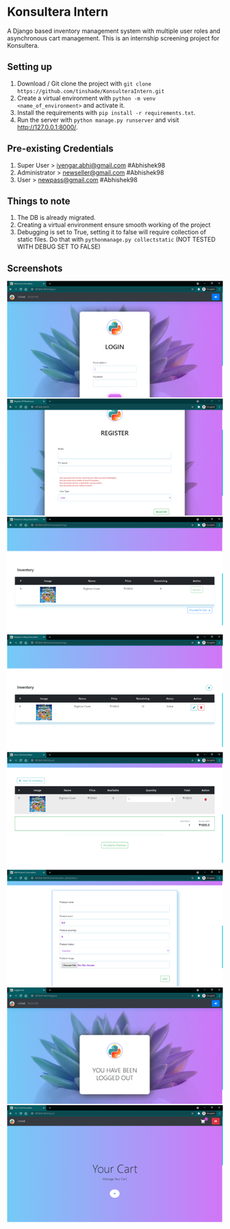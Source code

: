 # Konsultera Intern
A Django based inventory management system with multiple user roles and asynchronous cart management. This is an internship screening project for Konsultera.

## Setting up
1. Download / Git clone the project with `git clone https://github.com/tinshade/KonsulteraIntern.git`
2. Create a virtual environment with `python -m venv <name_of_environment>` and activate it.
3. Install the requirements with `pip install -r requirements.txt`.
4. Run the server with `python manage.py runserver` and visit http://127.0.0.1:8000/.

## Pre-existing Credentials
1. Super User > iyengar.abhi@gmail.com #Abhishek98
2. Administrator > newseller@gmail.com #Abhishek98
3. User > newpass@gmail.com #Abhishek98

## Things to note
1. The DB is already migrated.
2. Creating a virtual environment ensure smooth working of the project
3. Debugging is set to True, setting it to false will require collection of static files. Do that with `pythonmanage.py collectstatic` (NOT TESTED WITH DEBUG SET TO FALSE)


## Screenshots
![SS1](https://raw.githubusercontent.com/tinshade/KonsulteraIntern/main/SS/1.PNG "Login Page")
![SS2](https://raw.githubusercontent.com/tinshade/KonsulteraIntern/main/SS/2.PNG "Register Page")
![SS3](https://raw.githubusercontent.com/tinshade/KonsulteraIntern/main/SS/3.PNG "User Item Listing Page")
![SS4](https://raw.githubusercontent.com/tinshade/KonsulteraIntern/main/SS/4.PNG "Admin Item Listing Page")
![SS5](https://raw.githubusercontent.com/tinshade/KonsulteraIntern/main/SS/5.PNG "User Cart View Page")
![SS6](https://raw.githubusercontent.com/tinshade/KonsulteraIntern/main/SS/6.PNG "Admin Add/Edit Product Page")
![SS7](https://raw.githubusercontent.com/tinshade/KonsulteraIntern/main/SS/7.PNG "Logout Page")
![SS8](https://raw.githubusercontent.com/tinshade/KonsulteraIntern/main/SS/8.PNG "Common Jumbotron and Cart Components")